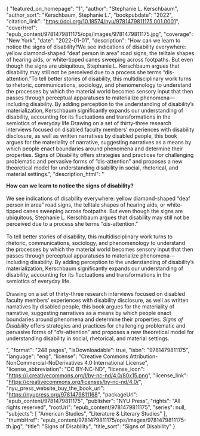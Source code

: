 {
  "featured_on_homepage": "1",
  "author": "Stephanie L. Kerschbaum",
  "author_sort": "Kerschbaum, Stephanie L.",
  "bookpubdate": "2022",
  "citation_link": "https://doi.org/10.18574/nyu/9781479811175.001.0001",
  "coverHref": "epub_content/9781479811175/ops/images/9781479811175.jpg",
  "coverage": "New York",
  "date": "2022-01-01",
  "description": "How can we learn to notice the signs of disability?We see indications of disability everywhere: yellow diamond-shaped “deaf person in area” road signs, the telltale shapes of hearing aids, or white-tipped canes sweeping across footpaths. But even though the signs are ubiquitous, Stephanie L. Kerschbaum argues that disability may still not be perceived due to a process she terms “dis-attention.”To tell better stories of disability, this multidisciplinary work turns to rhetoric, communications, sociology, and phenomenology to understand the processes by which the material world becomes sensory input that then passes through perceptual apparatuses to materialize phenomena—including disability.  By adding perception to the understanding of disability’s materialization, Kerschbaum significantly expands our understanding of disability, accounting for its fluctuations and transformations in the semiotics of everyday life.Drawing on a set of thirty-three research interviews focused on disabled faculty members’ experiences with disability disclosure, as well as written narratives by disabled people, this book argues for the materiality of narrative, suggesting narratives as a means by which people enact boundaries around phenomena and determine their properties. Signs of Disability offers strategies and practices for challenging problematic and pervasive forms of “dis-attention” and proposes a new theoretical model for understanding disability in social, rhetorical, and material settings.",
  "description_html": "<p><b>How can we learn to notice the signs of disability?</b><br><br>We see indications of disability everywhere: yellow diamond-shaped “deaf person in area” road signs, the telltale shapes of hearing aids, or white-tipped canes sweeping across footpaths. But even though the signs are ubiquitous, Stephanie L. Kerschbaum argues that disability may still not be perceived due to a process she terms “<i>dis</i>-attention.”<br><br>To tell better stories of disability, this multidisciplinary work turns to rhetoric, communications, sociology, and phenomenology to understand the processes by which the material world becomes sensory input that then passes through perceptual apparatuses to materialize phenomena—including disability.  By adding perception to the understanding of disability’s materialization, Kerschbaum significantly expands our understanding of disability, accounting for its fluctuations and transformations in the semiotics of everyday life.<br><br>Drawing on a set of thirty-three research interviews focused on disabled faculty members’ experiences with disability disclosure, as well as written narratives by disabled people, this book argues for the materiality of narrative, suggesting narratives as a means by which people enact boundaries around phenomena and determine their properties. <i>Signs of Disability</i> offers strategies and practices for challenging problematic and pervasive forms of “<i>dis</i>-attention” and proposes a new theoretical model for understanding disability in social, rhetorical, and material settings.</p>",
  "format": "248 pages",
  "isDownloadable": true,
  "isbn": "9781479811175",
  "language": "eng",
  "license": "Creative Commons Attribution-NonCommercial-NoDerivatives 4.0 International License",
  "license_abbreviation": "CC BY-NC-ND",
  "license_icon": "https://i.creativecommons.org/l/by-nc-nd/4.0/80x15.png",
  "license_link": "https://creativecommons.org/licenses/by-nc-nd/4.0/",
  "nyu_press_website_buy_the_book_url": "https://nyupress.org/9781479811168",
  "packageUrl": "epub_content/9781479811175",
  "publisher": "NYU Press",
  "rights": "All rights reserved",
  "rootUrl": "epub_content/9781479811175",
  "series": null,
  "subjects": [
    "American Studies",
    "Literature & Literary Studies"
  ],
  "thumbHref": "epub_content/9781479811175/ops/images/9781479811175-th.jpg",
  "title": "Signs of Disability",
  "title_sort": "Signs of Disability"
}
